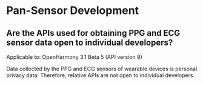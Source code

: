 # Pan-Sensor Development

## Are the APIs used for obtaining PPG and ECG sensor data open to individual developers?

Applicable to: OpenHarmony 3.1 Beta 5 (API version 9)

Data collected by the PPG and ECG sensors of wearable devices is personal privacy data. Therefore, relative APIs are not open to individual developers.

